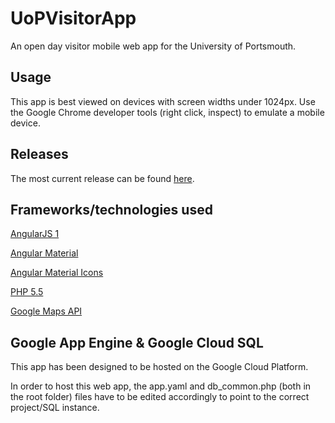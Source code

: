 # UoPVisitorApp
An open day visitor mobile web app for the University of Portsmouth.

## Usage
This app is best viewed on devices with screen widths under 1024px. Use the Google Chrome developer tools (right click, inspect) to emulate a mobile device.

## Releases
The most current release can be found [here](https://test-uop-openday-application-1.appspot.com/#/).

## Frameworks/technologies used
[AngularJS 1](https://angularjs.org/)

[Angular Material](https://material.angularjs.org/latest/)

[Angular Material Icons](https://klarsys.github.io/angular-material-icons/)

[PHP 5.5](http://php.net/)

[Google Maps API](https://developers.google.com/maps/)

## Google App Engine & Google Cloud SQL
This app has been designed to be hosted on the Google Cloud Platform.

In order to host this web app, the app.yaml and db_common.php (both in the root folder) files have to be edited accordingly to point to the correct project/SQL instance.
